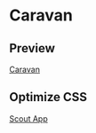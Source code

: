 # Caravan

## Preview  
[Caravan](https://keemluvr.github.io/caravan/)

## Optimize CSS
[Scout App](https://scout-app.io)
